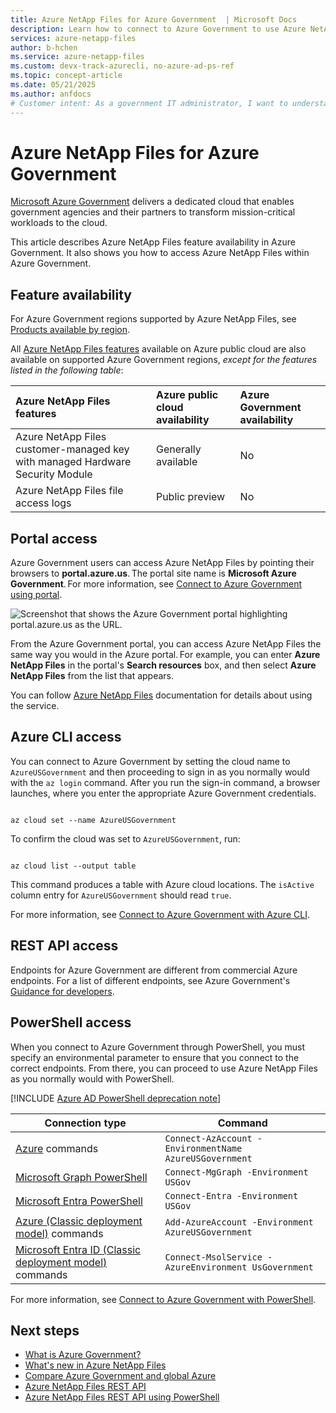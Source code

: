 ```yaml
---
title: Azure NetApp Files for Azure Government  | Microsoft Docs
description: Learn how to connect to Azure Government to use Azure NetApp Files and the Azure NetApp Files feature availability in Azure Government.
services: azure-netapp-files
author: b-hchen
ms.service: azure-netapp-files
ms.custom: devx-track-azurecli, no-azure-ad-ps-ref
ms.topic: concept-article
ms.date: 05/21/2025
ms.author: anfdocs
# Customer intent: As a government IT administrator, I want to understand how to access and utilize Azure NetApp Files in Azure Government, so that I can effectively manage mission-critical workloads within the dedicated cloud environment.
---
```


# Azure NetApp Files for Azure Government

[Microsoft Azure Government](../azure-government/documentation-government-welcome.md) delivers a dedicated cloud that enables government agencies and their partners to transform mission-critical workloads to the cloud.

This article describes Azure NetApp Files feature availability in Azure Government. It also shows you how to access Azure NetApp Files within Azure Government.

## Feature availability

For Azure Government regions supported by Azure NetApp Files, see [Products available by region](https://azure.microsoft.com/explore/global-infrastructure/products-by-region/?products=netapp&regions=usgov-non-regional,us-dod-central,us-dod-east,usgov-arizona,usgov-texas,usgov-virginia&rar=true).

All [Azure NetApp Files features](whats-new.md) available on Azure public cloud are also available on supported Azure Government regions, *except for the features listed in the following table*:

| Azure NetApp Files features | Azure public cloud availability |  Azure Government availability |
|:--- |:--- |:--- |
| Azure NetApp Files customer-managed key with managed Hardware Security Module | Generally available | No |
| Azure NetApp Files file access logs | Public preview | No |

## Portal access

Azure Government users can access Azure NetApp Files by pointing their browsers to **portal.azure.us**. The portal site name is **Microsoft Azure Government**. For more information, see [Connect to Azure Government using portal](../azure-government/documentation-government-get-started-connect-with-portal.md).

![Screenshot that shows the Azure Government portal highlighting portal.azure.us as the URL.](./media/azure-government/azure-government.jpg)

From the Azure Government portal, you can access Azure NetApp Files the same way you would in the Azure portal. For example, you can enter **Azure NetApp Files** in the portal's **Search resources** box, and then select **Azure NetApp Files** from the list that appears.

You can follow [Azure NetApp Files](./index.yml) documentation for details about using the service.

## Azure CLI access

You can connect to Azure Government by setting the cloud name to `AzureUSGovernment` and then proceeding to sign in as you normally would with the `az login` command. After you run the sign-in command, a browser launches, where you enter the appropriate Azure Government credentials.

```azurecli 

az cloud set --name AzureUSGovernment 

``` 

To confirm the cloud was set to `AzureUSGovernment`, run:

```azurecli 

az cloud list --output table 

``` 

This command produces a table with Azure cloud locations. The `isActive` column entry for `AzureUSGovernment` should read `true`.

For more information, see [Connect to Azure Government with Azure CLI](../azure-government/documentation-government-get-started-connect-with-cli.md).

## REST API access

Endpoints for Azure Government are different from commercial Azure endpoints. For a list of different endpoints, see Azure Government's [Guidance for developers](../azure-government/compare-azure-government-global-azure.md#guidance-for-developers).

## PowerShell access

When you connect to Azure Government through PowerShell, you must specify an environmental parameter to ensure that you connect to the correct endpoints. From there, you can proceed to use Azure NetApp Files as you normally would with PowerShell.

[!INCLUDE [Azure AD PowerShell deprecation note](~/reusable-content/msgraph-powershell/includes/aad-powershell-deprecation-note.md)]

| Connection type | Command | 
| --- | --- | 
| [Azure](/powershell/module/az.accounts/Connect-AzAccount) commands | `Connect-AzAccount -EnvironmentName AzureUSGovernment` | 
| [Microsoft Graph PowerShell](/powershell/microsoftgraph/authentication-commands) | `Connect-MgGraph -Environment USGov` |
| [Microsoft Entra PowerShell](/powershell/module/microsoft.entra/connect-entra) | `Connect-Entra -Environment USGov` | 
| [Azure (Classic deployment model)](/powershell/module/servicemanagement/azure/add-azureaccount) commands | `Add-AzureAccount -Environment AzureUSGovernment` | 
| [Microsoft Entra ID (Classic deployment model)](/previous-versions/azure/jj151815(v=azure.100)) commands | `Connect-MsolService -AzureEnvironment UsGovernment` | 

For more information, see [Connect to Azure Government with PowerShell](../azure-government/documentation-government-get-started-connect-with-ps.md).

## Next steps

* [What is Azure Government?](../azure-government/documentation-government-welcome.md)
* [What's new in Azure NetApp Files](whats-new.md)
* [Compare Azure Government and global Azure](../azure-government/compare-azure-government-global-azure.md)
* [Azure NetApp Files REST API](azure-netapp-files-develop-with-rest-api.md)
* [Azure NetApp Files REST API using PowerShell](develop-rest-api-powershell.md)